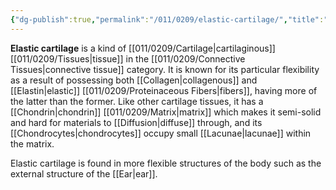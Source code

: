 ```yaml
---
{"dg-publish":true,"permalink":"/011/0209/elastic-cartilage/","title":"Elastic Cartilage","tags":["BIOL422"],"created":"2024-09-26T15:17:37.000-07:00","updated":"2025-01-22T00:35:56.271-08:00"}
---
```


**Elastic cartilage** is a kind of [[011/0209/Cartilage\|cartilaginous]] [[011/0209/Tissues\|tissue]] in the [[011/0209/Connective Tissues\|connective tissue]] category. It is known for its particular flexibility as a result of possessing both [[Collagen\|collagenous]] and [[Elastin\|elastic]] [[011/0209/Proteinaceous Fibers\|fibers]], having more of the latter than the former. Like other cartilage tissues, it has a [[Chondrin\|chondrin]] [[011/0209/Matrix\|matrix]] which makes it semi-solid and hard for materials to [[Diffusion\|diffuse]] through, and its [[Chondrocytes\|chondrocytes]] occupy small [[Lacunae\|lacunae]] within the matrix.

Elastic cartilage is found in more flexible structures of the body such as the external structure of the [[Ear\|ear]].